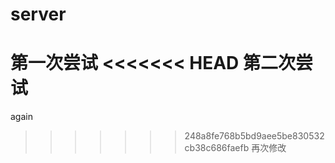 # server
第一次尝试
<<<<<<< HEAD
第二次尝试
=======
again
>>>>>>> 248a8fe768b5bd9aee5be830532cb38c686faefb
再次修改

